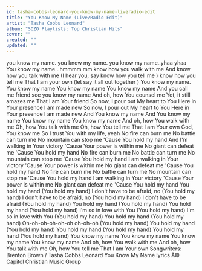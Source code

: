```yaml
---
id: tasha-cobbs-leonard-you-know-my-name-liveradio-edit
title: "You Know My Name (Live/Radio Edit)"
artist: "Tasha Cobbs Leonard"
album: "SOZO Playlists: Top Christian Hits"
cover: ""
created: ""
updated: ""
---
```


you know my name.
you know my name.
you know my name..yhaa  yhaa
You know my name...hmmmm mm
know how you walk with me
And know how you talk with me (I hear you, say know how you tell me )
know how you tell me
That I am your own
(let say it all out together )
You know my name.
You know my name
You know my name
You know my name
And you call me friend
see you know my name
And oh, how You counsel me
Yet, it still amazes me
That I am Your friend
So now, I pour out
My heart to You
Here in Your presence
I am made new
So now, I pour out
My heart to You
Here in Your presence
I am made new
And You know my name
And You know my name
You know my name
You know my name
And oh, how You walk with me
Oh, how You talk with me
Oh, how You tell me
That I am Your own
God, You know me
So I trust You with my life, yeah
No fire can burn me
No battle can turn me
No mountain can stop me
'Cause You hold my hand
And I'm walking in Your victory
'Cause Your power is within me
No giant can defeat me
'Cause You hold my hand
No fire can burn me
No battle can turn me
No mountain can stop me
'Cause You hold my hand
I am walking in Your victory
'Cause Your power is within me
No giant can defeat me
'Cause You hold my hand
No fire can burn me
No battle can turn me
No mountain can stop me
'Cause You hold my hand
I am walking in Your victory
'Cause Your power is within me
No giant can defeat me
'Cause You hold my hand
You hold my hand (You hold my hand)
I don't have to be afraid, no (You hold my hand)
I don't have to be afraid, no (You hold my hand)
I don't have to be afraid (You hold my hand)
You hold my hand (You hold my hand)
You hold my hand (You hold my hand)
I'm so in love with You (You hold my hand)
I'm so in love with You (You hold my hand)
You hold my hand (You hold my hand)
Oh-oh-oh-oh-oh-oh oh-oh-oh (You hold my hand)
You hold my hand (You hold my hand)
You hold my hand (You hold my hand)
You hold my hand (You hold my hand)
You know my name
You know my name
You know my name
You know my name
And oh, how You walk with me
And oh, how You talk with me
Oh, how You tell me
That I am Your own
Songwriters: Brenton Brown / Tasha Cobbs Leonard
You Know My Name lyrics Â© Capitol Christian Music Group